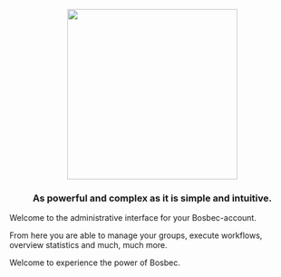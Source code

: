 <p align='center' style='text-align:center; width:100%;' width='100%'>
  <img src="http://bosbec.io/res/bosbec_navbar_logo_svg.svg" style='width:300px;' width='300px'/>
</p>


### <center>As powerful and complex as it is simple and intuitive.</center>







Welcome to the administrative interface for your Bosbec-account.

From here you are able to manage your groups, execute workflows, overview statistics and much, much more.



Welcome to experience the power of Bosbec.
